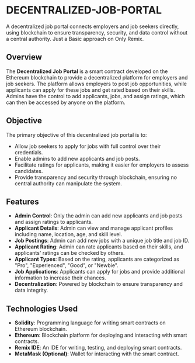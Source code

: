 # DECENTRALIZED-JOB-PORTAL
A decentralized job portal connects employers and job seekers directly, using blockchain to ensure transparency, security, and data control without a central authority.
Just a Basic approach on Only Remix.

## Overview

The **Decentralized Job Portal** is a smart contract developed on the Ethereum blockchain to provide a decentralized platform for employers and job seekers. The platform allows employers to post job opportunities, while applicants can apply for these jobs and get rated based on their skills. Admins have the control to add applicants, jobs, and assign ratings, which can then be accessed by anyone on the platform.

## Objective

The primary objective of this decentralized job portal is to:
- Allow job seekers to apply for jobs with full control over their credentials.
- Enable admins to add new applicants and job posts.
- Facilitate ratings for applicants, making it easier for employers to assess candidates.
- Provide transparency and security through blockchain, ensuring no central authority can manipulate the system.

## Features

- **Admin Control**: Only the admin can add new applicants and job posts and assign ratings to applicants.
- **Applicant Details**: Admin can view and manage applicant profiles including name, location, age, and skill level.
- **Job Postings**: Admin can add new jobs with a unique job title and job ID.
- **Applicant Rating**: Admin can rate applicants based on their skills, and applicants' ratings can be checked by others.
- **Applicant Types**: Based on the rating, applicants are categorized as "Pro", "Experienced", "Good", or "Newbie".
- **Job Applications**: Applicants can apply for jobs and provide additional information to increase their chances.
- **Decentralization**: Powered by blockchain to ensure transparency and data integrity.

## Technologies Used

- **Solidity**: Programming language for writing smart contracts on Ethereum blockchain.
- **Ethereum**: Blockchain platform for deploying and interacting with smart contracts.
- **Remix IDE**: An IDE for writing, testing, and deploying smart contracts.
- **MetaMask (Optional)**: Wallet for interacting with the smart contract.
